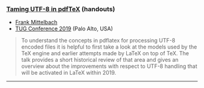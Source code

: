 

### <a href="{{site.baseurl}}/publications/2019-08-FMi-TUG-Taming-utf8b.pdf" target="_blank" onclick="vgwPixelCall('72c969abd8024d83a06851a5d838f346');">Taming UTF-8 in pdfTeX</a> (handouts)

+ [Frank Mittelbach]({{site.baseurl}}/about/team/#frank-mittelbach)
+ [TUG Conference 2019](http://tug.org/tug2019/) (Palo Alto, USA)

> To understand the concepts in pdflatex for processing UTF-8 encoded
> files it is helpful to first take a look at the models used by the
> TeX engine and earlier attempts made by LaTeX on top of TeX. The
> talk provides a short historical review of that area and gives an
> overview about the improvements with respect to UTF-8 handling that
> will be activated in LaTeX within 2019.

***
